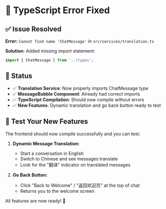 # 🔧 TypeScript Error Fixed

## ✅ Issue Resolved

**Error:** `Cannot find name 'ChatMessage'` in `src/services/translation.ts`

**Solution:** Added missing import statement:
```typescript
import { ChatMessage } from '../types';
```

## 🚀 Status

- ✅ **Translation Service**: Now properly imports ChatMessage type
- ✅ **MessageBubble Component**: Already had correct imports
- ✅ **TypeScript Compilation**: Should now compile without errors
- ✅ **New Features**: Dynamic translation and go back button ready to test

## 🎯 Test Your New Features

The frontend should now compile successfully and you can test:

1. **Dynamic Message Translation:**
   - Start a conversation in English
   - Switch to Chinese and see messages translate
   - Look for the "翻译" indicator on translated messages

2. **Go Back Button:**
   - Click "Back to Welcome" / "返回欢迎页" at the top of chat
   - Returns you to the welcome screen

All features are now ready! 🎉